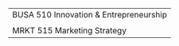 |                                        |
| -------------------------------------- |
| BUSA 510 Innovation & Entrepreneurship |
|                                        |
| MRKT 515 Marketing Strategy            |
